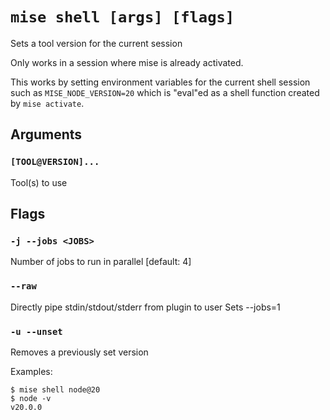 # `mise shell [args] [flags]`

Sets a tool version for the current session

Only works in a session where mise is already activated.

This works by setting environment variables for the current shell session
such as `MISE_NODE_VERSION=20` which is "eval"ed as a shell function created
by `mise activate`.

## Arguments

### `[TOOL@VERSION]...`

Tool(s) to use

## Flags

### `-j --jobs <JOBS>`

Number of jobs to run in parallel
[default: 4]

### `--raw`

Directly pipe stdin/stdout/stderr from plugin to user Sets --jobs=1

### `-u --unset`

Removes a previously set version

Examples:

    $ mise shell node@20
    $ node -v
    v20.0.0
